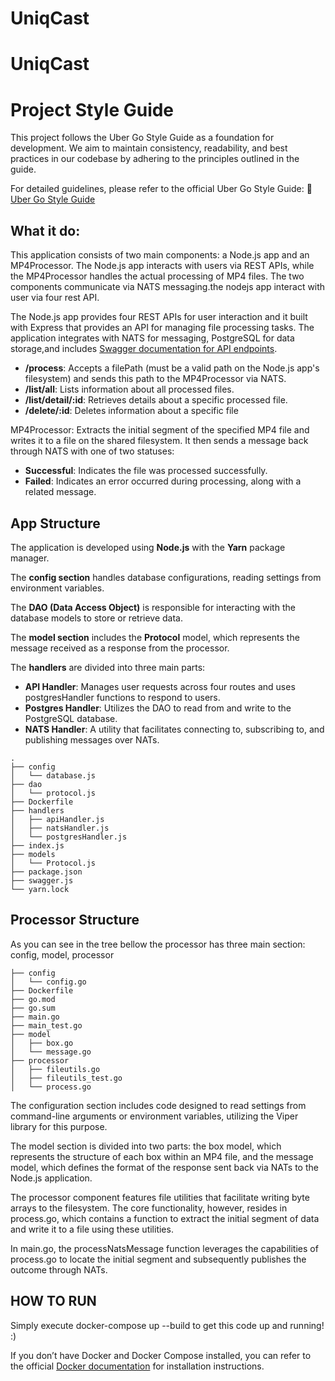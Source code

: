 # UniqCast
# UniqCast

# Project Style Guide

This project follows the Uber Go Style Guide as a foundation for development. We aim to maintain consistency,
readability, and best practices in our codebase by adhering to the principles outlined in the guide.

For detailed guidelines, please refer to the official Uber Go Style Guide:
📄 [Uber Go Style Guide](https://github.com/uber-go/guide/blob/master/style.md
)

## What it do:
This application consists of two main components: a Node.js app and an MP4Processor.
The Node.js app interacts with users via REST APIs, while the MP4Processor handles the actual processing of MP4 files.
The two components communicate via NATS messaging.the nodejs app interact with user via four rest API.

The Node.js app provides four REST APIs for user interaction and it built with Express that provides an API for managing file processing tasks.
The application integrates with NATS for messaging, PostgreSQL for data storage,and includes [Swagger documentation for API endpoints](http://localhost:3000/api-docs/.).
- **/process**: Accepts a filePath (must be a valid path on the Node.js app's filesystem) and sends this path to the MP4Processor via NATS.
- **/list/all**: Lists information about all processed files.
- **/list/detail/:id**: Retrieves details about a specific processed file.
- **/delete/:id**: Deletes information about a specific file

MP4Processor:
Extracts the initial segment of the specified MP4 file and writes it to a file on the shared filesystem.
It then sends a message back through NATS with one of two statuses:

- **Successful**: Indicates the file was processed successfully.
- **Failed**: Indicates an error occurred during processing, along with a related message.

## App Structure
The application is developed using **Node.js** with the **Yarn** package manager.

The **config section** handles database configurations, reading settings from environment variables.

The **DAO (Data Access Object)** is responsible for interacting with the database models to store or retrieve data.

The **model section** includes the **Protocol** model, which represents the message received as a response from the processor.

The **handlers** are divided into three main parts:
- **API Handler**: Manages user requests across four routes and uses postgresHandler functions to respond to users.
- **Postgres Handler**: Utilizes the DAO to read from and write to the PostgreSQL database.
- **NATS Handler**: A utility that facilitates connecting to, subscribing to, and publishing messages over NATs.

```
.
├── config
│   └── database.js
├── dao
│   └── protocol.js
├── Dockerfile
├── handlers
│   ├── apiHandler.js
│   ├── natsHandler.js
│   └── postgresHandler.js
├── index.js
├── models
│   └── Protocol.js
├── package.json
├── swagger.js
└── yarn.lock
```

## Processor Structure
As you can see in the tree bellow the processor has three main section: config, model, processor
```
├── config
│   └── config.go
├── Dockerfile
├── go.mod
├── go.sum
├── main.go
├── main_test.go
├── model
│   ├── box.go
│   └── message.go
├── processor
│   ├── fileutils.go
│   ├── fileutils_test.go
│   └── process.go
```
The configuration section includes code designed to read settings from command-line arguments or environment variables,
utilizing the Viper library for this purpose.

The model section is divided into two parts: the box model, which represents the structure of each box within an MP4 file,
and the message model, which defines the format of the response sent back via NATs to the Node.js application.

The processor component features file utilities that facilitate writing byte arrays to the filesystem.
The core functionality, however, resides in process.go,
which contains a function to extract the initial segment of data and write it to a file using these utilities.

In main.go, the processNatsMessage function leverages the capabilities of process.go to locate the initial segment
and subsequently publishes the outcome through NATs.


## HOW TO RUN
Simply execute docker-compose up --build to get this code up and running! :)

If you don’t have Docker and Docker Compose installed, you can refer to the official [Docker documentation](https://docs.docker.com/engine/install/) for installation instructions.